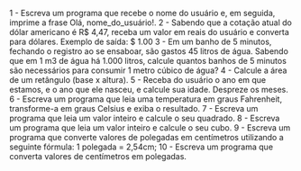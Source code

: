 1 - Escreva um programa que recebe o nome do usuário e, em seguida, imprime a frase Olá, nome_do_usuário!.
2 - Sabendo que a cotação atual do dólar americano é R$ 4,47, receba um valor em reais do usuário e converta para dólares. Exemplo de saída: $ 1.00
3 - Em um banho de 5 minutos, fechando o registro ao se ensaboar, são gastos 45 litros de água. Sabendo que em 1 m3 de água há 1.000 litros, calcule quantos banhos de 5 minutos são necessários para consumir 1 metro cúbico de água?
4 - Calcule a área de um retângulo (base x altura).
5 - Receba do usuário o ano em que estamos, e o ano que ele nasceu, e calcule sua idade. Despreze os meses.
6 - Escreva um programa que leia uma temperatura em graus Fahrenheit, transforme-a em graus Celsius e exiba o resultado.
7 - Escreva um programa que leia um valor inteiro e calcule o seu quadrado.
8 - Escreva um programa que leia um valor inteiro e calcule o seu cubo.
9 - Escreva um programa que converte valores de polegadas em centímetros utilizando a seguinte fórmula: 1 polegada = 2,54cm;
10 - Escreva um programa que converta valores de centímetros em polegadas.
